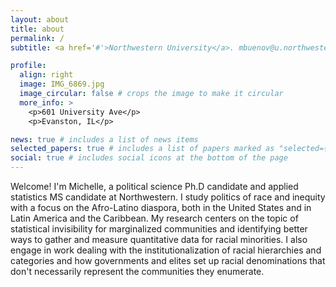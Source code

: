 ```yaml
---
layout: about
title: about
permalink: /
subtitle: <a href='#'>Northwestern University</a>. mbuenov@u.northwestern.edu. 

profile:
  align: right
  image: IMG_6869.jpg
  image_circular: false # crops the image to make it circular
  more_info: >
    <p>601 University Ave</p>
    <p>Evanston, IL</p>

news: true # includes a list of news items
selected_papers: true # includes a list of papers marked as "selected={true}"
social: true # includes social icons at the bottom of the page
---
```


Welcome! I'm Michelle, a political science Ph.D candidate and applied statistics MS candidate at Northwestern. I study politics of race and inequity with a focus on the Afro-Latino diaspora, both in the United States and in Latin America and the Caribbean. My research centers on the topic of statistical invisibility for marginalized communities and identifying better ways to gather and measure quantitative data for racial minorities. I also engage in work dealing with the institutionalization of racial hierarchies and categories and how governments and elites set up racial denominations that don't necessarily represent the communities they enumerate. 

